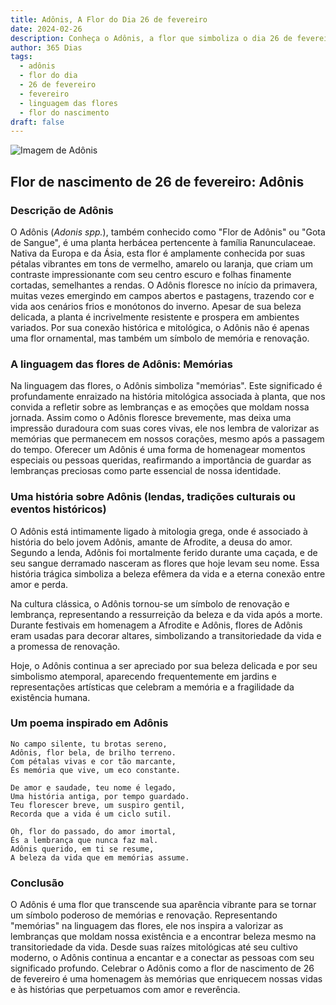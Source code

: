```yaml
---
title: Adônis, A Flor do Dia 26 de fevereiro
date: 2024-02-26
description: Conheça o Adônis, a flor que simboliza o dia 26 de fevereiro e seu significado 'Memórias'. Explore a beleza e o simbolismo desta flor encantadora.
author: 365 Dias
tags:
  - adônis
  - flor do dia
  - 26 de fevereiro
  - fevereiro
  - linguagem das flores
  - flor do nascimento
draft: false
---
```


![Imagem de Adônis](https://cdn.pixabay.com/photo/2016/04/12/17/25/pheasants-eye-1324890_1280.jpg#center)


## Flor de nascimento de 26 de fevereiro: Adônis

### Descrição de Adônis

O Adônis (_Adonis spp._), também conhecido como "Flor de Adônis" ou "Gota de Sangue", é uma planta herbácea pertencente à família Ranunculaceae. Nativa da Europa e da Ásia, esta flor é amplamente conhecida por suas pétalas vibrantes em tons de vermelho, amarelo ou laranja, que criam um contraste impressionante com seu centro escuro e folhas finamente cortadas, semelhantes a rendas. O Adônis floresce no início da primavera, muitas vezes emergindo em campos abertos e pastagens, trazendo cor e vida aos cenários frios e monótonos do inverno. Apesar de sua beleza delicada, a planta é incrivelmente resistente e prospera em ambientes variados. Por sua conexão histórica e mitológica, o Adônis não é apenas uma flor ornamental, mas também um símbolo de memória e renovação.

### A linguagem das flores de Adônis: Memórias

Na linguagem das flores, o Adônis simboliza "memórias". Este significado é profundamente enraizado na história mitológica associada à planta, que nos convida a refletir sobre as lembranças e as emoções que moldam nossa jornada. Assim como o Adônis floresce brevemente, mas deixa uma impressão duradoura com suas cores vivas, ele nos lembra de valorizar as memórias que permanecem em nossos corações, mesmo após a passagem do tempo. Oferecer um Adônis é uma forma de homenagear momentos especiais ou pessoas queridas, reafirmando a importância de guardar as lembranças preciosas como parte essencial de nossa identidade.

### Uma história sobre Adônis (lendas, tradições culturais ou eventos históricos)

O Adônis está intimamente ligado à mitologia grega, onde é associado à história do belo jovem Adônis, amante de Afrodite, a deusa do amor. Segundo a lenda, Adônis foi mortalmente ferido durante uma caçada, e de seu sangue derramado nasceram as flores que hoje levam seu nome. Essa história trágica simboliza a beleza efêmera da vida e a eterna conexão entre amor e perda.

Na cultura clássica, o Adônis tornou-se um símbolo de renovação e lembrança, representando a ressurreição da beleza e da vida após a morte. Durante festivais em homenagem a Afrodite e Adônis, flores de Adônis eram usadas para decorar altares, simbolizando a transitoriedade da vida e a promessa de renovação.

Hoje, o Adônis continua a ser apreciado por sua beleza delicada e por seu simbolismo atemporal, aparecendo frequentemente em jardins e representações artísticas que celebram a memória e a fragilidade da existência humana.

### Um poema inspirado em Adônis

```
No campo silente, tu brotas sereno,  
Adônis, flor bela, de brilho terreno.  
Com pétalas vivas e cor tão marcante,  
És memória que vive, um eco constante.  

De amor e saudade, teu nome é legado,  
Uma história antiga, por tempo guardado.  
Teu florescer breve, um suspiro gentil,  
Recorda que a vida é um ciclo sutil.  

Oh, flor do passado, do amor imortal,  
És a lembrança que nunca faz mal.  
Adônis querido, em ti se resume,  
A beleza da vida que em memórias assume.
```

### Conclusão

O Adônis é uma flor que transcende sua aparência vibrante para se tornar um símbolo poderoso de memórias e renovação. Representando "memórias" na linguagem das flores, ele nos inspira a valorizar as lembranças que moldam nossa existência e a encontrar beleza mesmo na transitoriedade da vida. Desde suas raízes mitológicas até seu cultivo moderno, o Adônis continua a encantar e a conectar as pessoas com seu significado profundo. Celebrar o Adônis como a flor de nascimento de 26 de fevereiro é uma homenagem às memórias que enriquecem nossas vidas e às histórias que perpetuamos com amor e reverência.